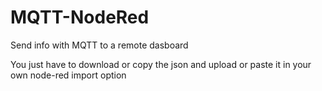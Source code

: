 # MQTT-NodeRed
Send info with MQTT to a remote dasboard 

You just have to download or copy the json and upload or paste it in your own node-red import option
